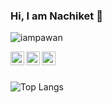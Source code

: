 ### Hi, I am Nachiket 👋

<!--
**nachiketjoshi19/nachiketjoshi19** is a ✨ _special_ ✨ repository because its `README.md` (this file) appears on your GitHub profile.

Here are some ideas to get you started:

- 🔭 I’m currently working on ...
- 🌱 I’m currently learning ...
- 👯 I’m looking to collaborate on ...
- 🤔 I’m looking for help with ...
- 💬 Ask me about ...
- 📫 How to reach me: ...
- 😄 Pronouns: ...
- ⚡ Fun fact: ...
![Nachiket's github stats](https://github-readme-stats.vercel.app/api?username=nachiketjoshi19&show_icons=true)
-->
<p align="left"> <img src="https://komarev.com/ghpvc/?username=nachiketjoshi19&label=Views&color=blue&style=plastic" alt="iampawan" /> </p>

<a href="https://linkedin.com/in/nachiket-joshi-developer">
  <img align="left" alt="Nachiket's Linkdein" width="22px" src="https://cdn.jsdelivr.net/npm/simple-icons@v3/icons/linkedin.svg" />
</a>
<a href="https://github.com/nachiketjoshi19">
  <img align="left" alt="Nachiket's Github" width="22px" src="https://cdn.jsdelivr.net/npm/simple-icons@v3/icons/github.svg" />
</a>
<a href="https://instagram.com/nachiket_j99_/">
  <img align="left" alt="Nachiket's Instagram" width="22px" src="https://cdn.jsdelivr.net/npm/simple-icons@v3/icons/instagram.svg" />
</a>
<br/><br/>

![Top Langs](https://github-readme-stats.vercel.app/api/top-langs/?username=nachiketjoshi19&layout=compact)
